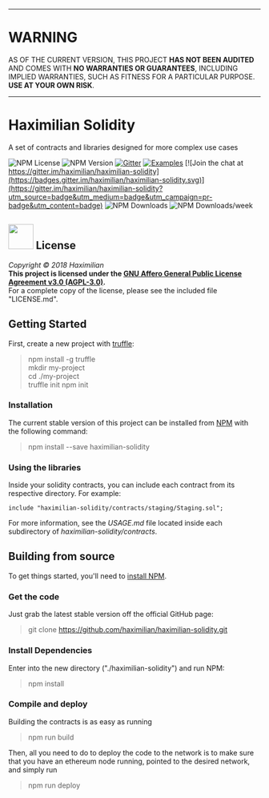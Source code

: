 ----

# WARNING

AS OF THE CURRENT VERSION, THIS PROJECT **HAS NOT BEEN AUDITED** AND COMES WITH **NO WARRANTIES OR GUARANTEES**, INCLUDING IMPLIED WARRANTIES, SUCH AS FITNESS FOR A PARTICULAR PURPOSE. **USE AT YOUR OWN RISK**.

----

# Haximilian Solidity
A set of contracts and libraries designed for more complex use cases


![NPM License](https://img.shields.io/npm/l/haximilian-solidity.svg)
![NPM Version](https://img.shields.io/npm/v/haximilian-solidity.svg)
[![Gitter](https://badges.gitter.im/Join%20Chat.svg)](https://gitter.im/haximilian-solidity?utm_source=badge&utm_medium=badge&utm_campaign=pr-badge&utm_content=badge)
[![Examples](https://www.libhive.com/providers/npm/packages/haximilian-solidity/examples/badge.svg)](https://www.libhive.com/providers/npm/packages/haximilian-solidity) [![Join the chat at https://gitter.im/haximilian/haximilian-solidity](https://badges.gitter.im/haximilian/haximilian-solidity.svg)](https://gitter.im/haximilian/haximilian-solidity?utm_source=badge&utm_medium=badge&utm_campaign=pr-badge&utm_content=badge)
![NPM Downloads](https://img.shields.io/npm/dt/haximilian-solidity.svg)
![NPM Downloads/week](https://img.shields.io/npm/dw/haximilian-solidity.svg)

## [<img src="https://opensource.org/files/osi_symbol.png" width="50">](https://opensource.org/licenses/AGPL-3.0) License
*Copyright &copy; 2018 Haximilian*<br/>
**This project is licensed under the [GNU Affero General Public License Agreement v3.0 (AGPL-3.0)](https://opensource.org/licenses/AGPL-3.0).**<br>
For a complete copy of the license, please see the included file "LICENSE.md".

## Getting Started
First, create a new project with [truffle](http://truffleframework.com/):

> npm install -g truffle<br/>
> mkdir my-project<br/>
> cd ./my-project<br/>
> truffle init
> npm init

### Installation
The current stable version of this project can be installed from [NPM](https://www.npmjs.com/package/haximilian-solidity) with the following command:

> npm install --save haximilian-solidity

### Using the libraries
Inside your solidity contracts, you can include each contract from its respective directory. For example:
```solidity
include "haximilian-solidity/contracts/staging/Staging.sol";
```
For more information, see the *USAGE.md* file located inside each subdirectory of *haximilian-solidity/contracts*.

## Building from source
To get things started, you'll need to [install NPM](https://docs.npmjs.com/getting-started/installing-node#install-npm--manage-npm-versions).

### Get the code
Just grab the latest stable version off the official GitHub page:
> git clone https://github.com/haximilian/haximilian-solidity.git

### Install Dependencies
Enter into the new directory ("./haximilian-solidity") and run NPM:
> npm install

### Compile and deploy
Building the contracts is as easy as running
> npm run build

Then, all you need to do to deploy the code to the network is to make sure that you have an ethereum node running, pointed to the desired network, and simply run
> npm run deploy
